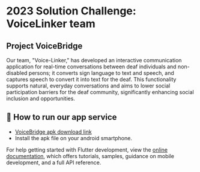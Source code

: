 # 2023 Solution Challenge: VoiceLinker team

## Project VoiceBridge

Our team, "Voice-Linker," has developed an interactive communication application for real-time conversations between deaf individuals and non-disabled persons; it converts sign language to text and speech, and captures speech to convert it into text for the deaf. This functionality supports natural, everyday conversations and aims to lower social participation barriers for the deaf community, significantly enhancing social inclusion and opportunities.

## 📱 How to run our app service
- [VoiceBridge apk download link](https://drive.google.com/drive/u/0/folders/1OdnLlDRYL2huVHvX8ez1tTuez7Xa7YSX)
- Install the apk file on your android smartphone.

For help getting started with Flutter development, view the
[online documentation](https://docs.flutter.dev/), which offers tutorials,
samples, guidance on mobile development, and a full API reference.
